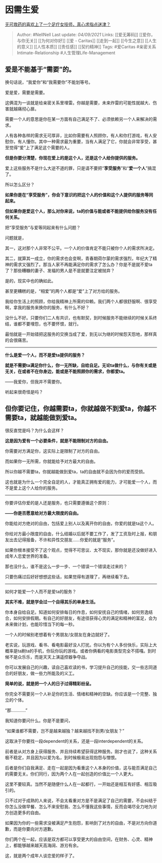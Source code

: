# 因需生爱
[无可救药的喜欢上了一个足疗女技师，真心求指点迷津？](https://www.zhihu.com/question/446705832/answer/2098265920)

> Author: #NellNell 
Last update: *04/09/2021* 
Links: [[爱无筹码]] [[爱你，与你无关]] [[为何对你好]] [[爱 - Caritas]] [[走到一起]] [[今生之意]] [[人生的意义]] [[人性本质]] [[责任感]] [[契约精神]]
Tags: #爱Caritas #亲密关系Intimate-Relationship #人生管理Life-Management 


## **爱是不能基于“需要”的。**

换句话说，“我爱你”和“我需要你”不能划等号。

爱是爱，需要是需要。

这俩混为一谈就是给亲密关系里埋雷。你越是需要，未来炸雷的可能性就越大、伤害就越痛彻心扉。

需要一个人的意思是你在某一方面有自己满足不了、必须依赖另一个人来解决的需求。

人有各种各样的需求无可厚非，比如你需要有人照顾你，有人和你打游戏，有人安慰你，有人懂你。其中一种需求最为重要，当有人满足了它，你就会非常享受，甚至觉得“爱”上了满足这个需要的人。

**但是你要分清楚，你现在爱上的是这个人，还是这个人给你提供的服务。**

爱上这些服务不是什么大逆不道的罪，只是请不要把“**享受服务**”和“**爱一个人**”搞混了。

  

  

所以怎么区分？

**如果你是在“享受服务”，你会下意识的把这个人的价值和这个人提供的服务等同起来。**

**但如果你是爱这个人，那么对你来说，ta的价值与能或者不能提供给你服务没有任何关系。**

把“享受服务”与爱等同起来有什么问题？

问题就是，

其一，这对那个人非常不公平。一个人的价值肯定不能只被你个人的需求所决定。

其二，就算其一成立，你的需求也会变啊，青春期荷尔蒙的需求强烈，年纪大了精神的需求又强烈了。那当人家不再能满足你的需求了怎么办？你是不是就不爱ta了？那些糟糠的妻子、发福的男人是不是就要注定被抛弃？

是的，现实中也的确如此。

甚至更糟糕的是，“相爱”的两个人都是“爱”上了对方给的服务。

我给你生活上的照顾，你给我精神上所需的仰赖。我们两个人都很舒服啊、很享受啊，拿我的服务来换你的服务，有什么不好？

没什么不好。只要你们二人有共识，也有默契，到时候服务不能继续的时候关系终结，谁都不要埋怨，也不要怀恨，就行。

最怕就是一开始错把这服务的交换当成了爱，到无以为继的时候怨天怨地，那样真的会很痛苦。

---

**什么是爱一个人，而不是爱ta提供的服务？**

**就是不需要ta满足你什么，你一无所缺，自给自足。无论ta做什么，与你有关或是无关，在或者不在你身边，能或是不能照顾你的需求，你都爱ta。**

——我爱你，但我并不需要你。

听起来很奇怪是吗？

## **但你要记住，你越需要ta，你就越做不到爱ta，你越不需要ta，就越能做到爱ta。**

很反直觉是吗？为什么会这样？

**这是因为爱有一个必要条件，就是不能限制对方的自由。**

你需要对方满足你，这实际上是限制了对方的自由。

而如果你一无所需，你就能给予对方最大的自由。

所以你越不需要ta，你就越能做到爱ta，ta的自由就不会因为你的爱而受损。

这也就是为什么一个完全自足的人，才能真正拥有爱的能力，才可能爱一个人，而不是爱上这个人给你的服务。

---

你要评估你爱的是人还是服务，也只需要遵循这个原则：

**——你是否愿意给对方最大限度的自由。**

你能给对方绝对的自由，包括爱上别人以及离开你的自由，你爱的就是ta这个人。

你给对方最小限度的自由，什么结婚以后就不要工作了，发了工资及时上报，和朋友出去记得报备，不许和异性交朋友……你爱的就是“服务”。

如果你根本接受不了这个观点，觉得不可思议、太不现实，那你就是还没做好进入成年人恋爱世界的准备。

那也没什么，谁不是这么一步一步、一个错误一个错误走过来的？

只要伤痛过后好好想想这些话，如果觉得有道理了，再继续看下去。

---

如何才能爱一个人而不是爱ta的服务？

**其实不难，就是学会过一个自得其乐的单身生活。**

你本身自给自足。知道如何安排每日的作息，如何安抚自己的情绪，如何劳逸结合，如何安排假期。有自己的好朋友，有途径获得心灵的满足和精神的富足，会为未来做计划，也能珍惜当下的每一秒。

一个人的时候别老想着有个男朋友/女朋友在身边就好了。

老实说，玩游戏、看书、看电影最好没人打扰。你以为有个人多份快乐，实际上大概率是ta刷ta的手机，你玩你玩的游戏。或者你俩看的电影类型完全不搭嘎。到时候不是众乐乐，而是天天上演遥控器争夺战。

你可以发展自己的兴趣，读自己喜欢读的书，学习提升自己的技能，交一些志同道合的好朋友，做一些力所能及的义工。

**简单的说，就是把一个人的日子过得精彩纷呈。**

你完全不需要另一个人补足你的生活、情绪和精神的空缺。你应该是一个完整、独立的个体。

  

“那…………”

我知道你要问什么。你是不是要问，

“如果谁都不需要，岂不是越来越独？越来越找不到男/女朋友？”

这取决于你要找一段dependent的关系，还是一段interdependent的关系。

前者是从对方身上获得服务、并且持续希望获得这种服务。刚才也说了，这种关系极不稳定，并且因为以爱为名，到时候极易出现抱怨与憎恨。

后者是你们自我满足、走在一起是因为看重这个人本身的价值，这与能否满足自己的需要无关。你们同行，因为两个人在一起创造的价值比一个人更大。

这里不要较真。当然不是随便什么人在一起都行，一开始还是相互有好感、相互吸引的。

只不过对于成熟的人来说，不会太看重对方是不是满足了自己的需要，不会纠结于你怎么没做早餐、怎么不来安慰我、怎么不懂我这些事情，反而会竭尽全力地为对方创造更多的自由。

如果因为你的一些需求没被满足产生抱怨，影响到了对方的自由，不是对方向你道歉，而是你要向对方道歉。

你们两个在一起，应该是双方都可以享受更大的自由空间，在财务、心灵、精神上，都能够越来越天高海阔、游刃有余。

这，就是两个成年人谈恋爱的样子了。